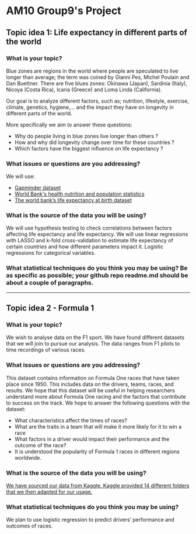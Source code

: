 # AM10 Group9's Project

## Topic idea 1: Life expectancy in different parts of the world 


### What is your topic? 

Blue zones are regions in the world where people are speculated to live longer than average; the term was coined by Gianni Pes, Michel Poulain and Dan Buettner. There are five blues zones: Okinawa (Japan), Sardinia (Italy), Nicoya (Costa Rica), Icaria (Greece) and Loma Linda (California). 


Our goal is to analyze different factors, such as; nutrition, lifestyle, exercise, climate, genetics, hygiene,... and the impact they have on longevity in different parts of the world. 


More specifically we aim to answer these questions: 

- Why do people living in blue zones live longer than others ? 
- How and why did longevity change over time for these countries ? 
- Which factors have the biggest influence on life expectancy ? 


### What issues or questions are you addressing? 
We will use: 
- [Gapminder dataset](https://www.gapminder.org/data/)
- [World Bank's health nutrition and population statistics](https://databank.worldbank.org/source/health-nutrition-and-population-statistics)
- [The world bank’s life expectancy at birth dataset](https://data.worldbank.org/indicator/SP.DYN.LE00.IN)


### What is the source of the data you will be using? 
We will use hypothesis testing to check correlations between factors affecting life expectancy and life expectancy. We will use linear regressions with LASSO and k-fold cross-validation to estimate life expectancy of certain countries and how different parameters impact it. Logistic regressions for categorical variables. 


### What statistical techniques do you think you may be using? Be as specific as possible; your github repo readme.md should be about a couple of paragraphs.

---

## Topic idea 2 -  Formula 1 


### What is your topic? 

We wish to analyse data on the F1 sport. We have found different datasets that we will join to pursue our analysis. The data ranges from F1 pilots to time recordings of various races. 


### What issues or questions are you addressing? 

This dataset contains information on Formula One races that have taken place since 1950. This includes data on the drivers, teams, races, and results. We hope that this dataset will be useful in helping researchers understand more about Formula One racing and the factors that contribute to success on the track. We hope to answer the following questions with the dataset:
- What characteristics affect the times of races?
- What are the traits in a team that will make it more likely for it to win a race
- What factors in a driver would impact their performance and the outcome of the race?
- It is understood the popularity of Formula 1 races in different regions worldwide.



### What is the source of the data you will be using? 
[We have sourced our data from Kaggle. Kaggle provided 14 different folders that we then adapted for our usage.](https://www.kaggle.com/datasets/cjgdev/formula-1-race-data-19502017)


### What statistical techniques do you think you may be using? 
We plan to use logistic regression to predict drivers’ performance and outcomes of races.
